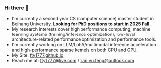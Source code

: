 ### Hi there 👋

- I'm currently a second year CS (computer science) master student in Beihang University. **Looking for PhD positions to start in 2025 Fall.**
- My research interests cover high performance computing, machine learning systems (training/inference optimization), low-level architecture-related performance optimization and performance tools.
- I'm currently working on LLM/LoRA/multimodal inference acceleration and high-performance sparse kernels on both CPU and GPU.
- My Site: [fty1777.github.io](fty1777.github.io)
- Reach me at: fty1777@live.com / tian.yu.feng@outlook.com
<!--
**fty1777/fty1777** is a ✨ _special_ ✨ repository because its `README.md` (this file) appears on your GitHub profile.

Here are some ideas to get you started:

- 🔭 I’m currently working on ...
- 🌱 I’m currently learning ...
- 👯 I’m looking to collaborate on ...
- 🤔 I’m looking for help with ...
- 💬 Ask me about ...
- 📫 How to reach me: ...
- 😄 Pronouns: ...
- ⚡ Fun fact: ...
-->
